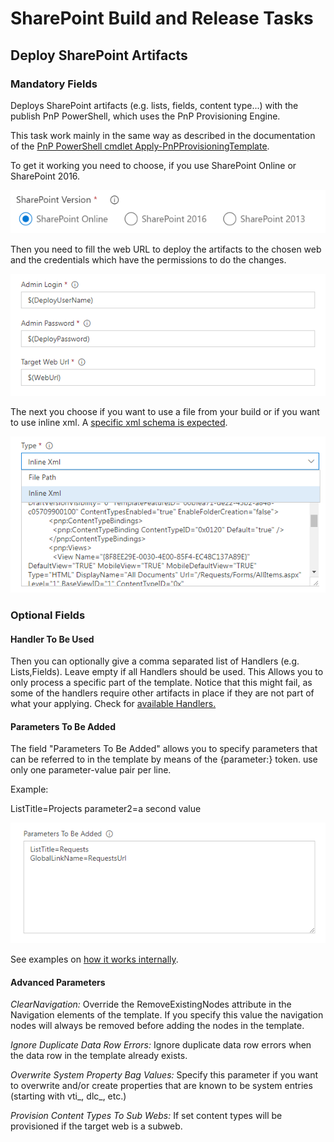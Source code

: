 # SharePoint Build and Release Tasks

## Deploy SharePoint Artifacts

### Mandatory Fields

Deploys SharePoint artifacts (e.g. lists, fields, content type...) with the publish PnP PowerShell, which uses the PnP Provisioning Engine.

This task work mainly in the same way as described in the documentation of the [PnP PowerShell cmdlet Apply-PnPProvisioningTemplate](https://docs.microsoft.com/en-us/powershell/module/sharepoint-pnp/apply-pnpprovisioningtemplate?view=sharepoint-ps).

To get it working you need to choose, if you use SharePoint Online or SharePoint 2016.

![SharePoint Choice](images/deploySpArtifacts01.png)

Then you need to fill the web URL to deploy the artifacts to the chosen web and the credentials which have the permissions to do the changes.

![Mandatory Fields](images/deploySpArtifacts02.png)

The next you choose if you want to use a file from your build or if you want to use inline xml. A [specific xml schema is expected](https://github.com/SharePoint/PnP-Provisioning-Schema/blob/master/ProvisioningSchema-2016-05.md).

![Type of Input](images/deploySpArtifacts04.png)

### Optional Fields

#### Handler To Be Used

Then you can optionally give a comma separated list of Handlers (e.g. Lists,Fields). Leave empty if all Handlers should be used. This Allows you to only process a specific part of the template. Notice that this might fail, as some of the handlers require other artifacts in place if they are not part of what your applying. Check for [available Handlers.](https://msdn.microsoft.com/en-us/pnp_sites_core/officedevpnp.core.framework.provisioning.model.handlers)

#### Parameters To Be Added

The field "Parameters To Be Added" allows you to specify parameters that can be referred to in the template by means of the {parameter:} token. use only one parameter-value pair per line.

Example:

ListTitle=Projects
parameter2=a second value

![Parameters](images/deploySpArtifacts03.png)

See examples on [how it works internally](https://github.com/SharePoint/PnP-PowerShell/blob/master/Documentation/ApplyPnPProvisioningTemplate.md#example-3).

#### Advanced Parameters

_ClearNavigation:_ Override the RemoveExistingNodes attribute in the Navigation elements of the template. If you specify this value the navigation nodes will always be removed before adding the nodes in the template.

_Ignore Duplicate Data Row Errors:_ Ignore duplicate data row errors when the data row in the template already exists.

_Overwrite System Property Bag Values:_ Specify this parameter if you want to overwrite and/or create properties that are known to be system entries (starting with vti_, dlc_, etc.)

_Provision Content Types To Sub Webs:_ If set content types will be provisioned if the target web is a subweb.